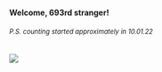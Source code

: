 #### Welcome, 693rd stranger!

###### <sup>P.S. counting started approximately in 10.01.22</sup>

<img src="https://kraftwerk28.pp.ua/vcnt.png"></img>
